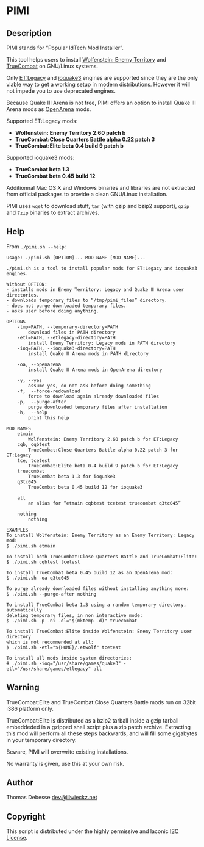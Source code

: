 PIMI
====

Description
-----------

PIMI stands for “Popular IdTech Mod Installer”.

This tool helps users to install [Wolfenstein: Enemy Territory](http://www.splashdamage.com/wolfet) and [TrueCombat](http://truecombatelite.com/) on GNU/Linux systems.

Only [ET:Legacy](http://etlegacy.com/) and [ioquake3](http://ioquake3.org/) engines are supported since they are the only viable way to get a working setup in modern distributions. However it will not impede you to use deprecated engines.

Because Quake Ⅲ Arena is not free, PIMI offers an option to install Quake Ⅲ Arena mods as [OpenArena](http://openarena.ws) mods.

Supported ET:Legacy mods:

* **Wolfenstein: Enemy Territory 2.60 patch b**
* **TrueCombat:Close Quarters Battle alpha 0.22 patch 3**
* **TrueCombat:Elite beta 0.4 build 9 patch b**

Supported ioquake3 mods:

* **TrueCombat beta 1.3**
* **TrueCombat beta 0.45 build 12**

Additionnal Mac OS X and Windows binaries and libraries are not extracted from official packages to provide a clean GNU/Linux installation.

PIMI uses `wget` to download stuff, `tar` (with gzip and bzip2 support), `gzip` and `7zip` binaries to extract archives.

Help
----

From `./pimi.sh --help`:

```
Usage: ./pimi.sh [OPTION]... MOD NAME [MOD NAME]...

./pimi.sh is a tool to install popular mods for ET:Legacy and ioquake3 engines.

Without OPTION:
- installs mods in Enemy Territory: Legacy and Quake Ⅲ Arena user directories.
- downloads temporary files to “/tmp/pimi_files” directory.
- does not purge downloaded temporary files.
- asks user before doing anything.

OPTIONS
	-tmp=PATH, --temporary-directory=PATH
	    download files in PATH directory
	-etl=PATH, --etlegacy-directory=PATH
	    install Enemy Territory: Legacy mods in PATH directory
	-ioq=PATH, --ioquake3-directory=PATH
	    install Quake Ⅲ Arena mods in PATH directory

	-oa, --openarena
	    install Quake Ⅲ Arena mods in OpenArena directory

	-y, --yes
	    assume yes, do not ask before doing something
	-f,  --force-redownload
	    force to download again already downloaded files
	-p,  --purge-after
	    purge downloaded temporary files after installation
	-h,  --help
	    print this help

MOD NAMES
	etmain
	    Wolfenstein: Enemy Territory 2.60 patch b for ET:Legacy
	cqb, cqbtest
	    TrueCombat:Close Quarters Battle alpha 0.22 patch 3 for ET:Legacy
	tce, tcetest
	    TrueCombat:Elite beta 0.4 build 9 patch b for ET:Legacy
	truecombat
	    TrueCombat beta 1.3 for ioquake3
	q3tc045
	    TrueCombat beta 0.45 build 12 for ioquake3

	all
	    an alias for “etmain cqbtest tcetest truecombat q3tc045”

	nothing
	    nothing

EXAMPLES
To install Wolfenstein: Enemy Territory as an Enemy Territory: Legacy mod:
$ ./pimi.sh etmain

To install both TrueCombat:Close Quarters Battle and TrueCombat:Elite:
$ ./pimi.sh cqbtest tcetest

To install TrueCombat beta 0.45 build 12 as an OpenArena mod:
$ ./pimi.sh -oa q3tc045

To purge already downloaded files without installing anything more:
$ ./pimi.sh --purge-after nothing

To install TrueCombat beta 1.3 using a random temporary directory, automatically
deleting temporary files, in non interactive mode:
$ ./pimi.sh -p -ni -dl="$(mktemp -d)" truecombat

To install TrueCombat:Elite inside Wolfenstein: Enemy Territory user directory
which is not recommended at all:
$ ./pimi.sh -etl="${HOME}/.etwolf" tcetest

To install all mods inside system directories:
# ./pimi.sh -ioq="/usr/share/games/quake3" -etl="/usr/share/games/etlegacy" all
```

Warning
-------

TrueCombat:Elite and TrueCombat:Close Quarters Battle mods run on 32bit i386 platform only.

TrueCombat:Elite is distributed as a bzip2 tarball inside a gzip tarball embeddeded in a gzipped shell script plus a zip patch archive.
Extracting this mod will perform all these steps backwards, and will fill some gigabytes in your temporary directory.

Beware, PIMI will overwrite existing installations.

No warranty is given, use this at your own risk.

Author
------

Thomas Debesse <dev@illwieckz.net>

Copyright
---------

This script is distributed under the highly permissive and laconic [ISC License](COPYING.md).
